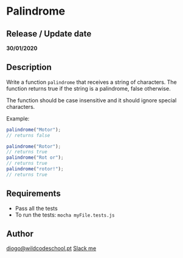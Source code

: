 # Palindrome

## Release / Update date
**30/01/2020**

## Description
Write a function `palindrome` that receives a string of characters.
The function returns true if the string is a palindrome, false otherwise.

The function should be case insensitive and it should ignore special characters.

Example:
```javascript
palindrome("Motor");
// returns false

palindrome("Rotor");
// returns true
palindrome("Rot or");
// returns true
palindrome("rotor!");
// returns true
```

## Requirements
- Pass all the tests
- To run the tests: `mocha myFile.tests.js`

## Author
diogo@wildcodeschool.pt
[Slack me](https://app.slack.com/client/T6SG2QGG2/GHP34QVV3/user_profile/UHCFSA63T)
